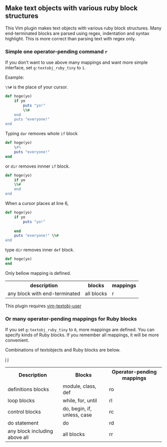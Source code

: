 ## Make text objects with various ruby block structures

This Vim plugin makes text objects with various ruby block structures.
Many end-terminated blocks are parsed using regex, indentation and syntax highlight.
This is more correct than parsing text with regex only.

### Simple one operator-pending command `r`
If you don't want to use above many mappings and want more simple interface, set `g:textobj_ruby_tiny` to `1`.

Example:

`\%#` is the place of your cursor.

```ruby
def hoge(yo)
    if yo
        puts "yo!"
        \%#
    end
    puts "everyone!"
end
```

Typing `dar` removes whole `if` block

```ruby
def hoge(yo)
    \#%
    puts "everyone!"
end
```

or `dir` removes innner `if` block.

```ruby
def hoge(yo)
    if yo
    \%#
    end
end
```

When a cursor places at line 6,

```ruby
def hoge(yo)
    if yo
        puts "yo!"
        
    end
    puts "everyone!" \%#
end
```

type `dir` removes inner `def` block.

```ruby
def hoge(yo)
end
```

Only bellow mapping is defined.
<table>
    <tr>
        <th>description</th>
        <th>blocks</th>
        <th>mappings</th>
    </tr>
    <tr>
        <td>any block with end-terminated</td>
        <td>all blocks</td>
        <td>r</td>
    </tr>
</table>


This plugin requires [vim-textobj-user](https://github.com/kana/vim-textobj-user)

### Or many operator-pending mappings for Ruby blocks

If you set `g:textobj_ruby_tiny` to `0`, more mappings are defined.
You can specify kinds of Ruby blocks.
If you remember all mappings, it will be more convenient.

Combinations of textobjects and Ruby blocks are below.

<table>
    <tr>
        <th>Description</th>
        <th>Blocks</th>
        <th>Operator-pending mappings</th>
    </tr>
    <tr>
        <td>definitions blocks</td>
        <td>module, class, def</td>
        <td>ro</td>
    </tr>
    <tr>
        <td>loop blocks</td>j
        <td>while, for, until</td>j
        <td>rl</td>
    </tr>
    <tr>
        <td>control blocks</td>
        <td>do, begin, if, unless, case</td>
        <td>rc</td>
    </tr>
    <tr>
        <td>do statement</td>
        <td>do</td>
        <td>rd</td>
    </tr>
    <tr>
        <td>any block including above all</td>
        <td>all blocks</td>
        <td>rr</td>
    </tr>
</table>

